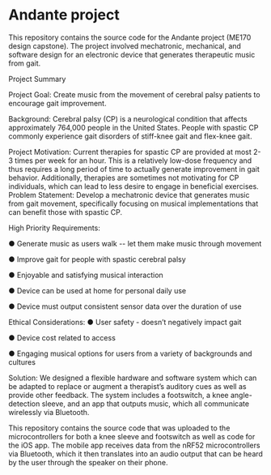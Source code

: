 # Andante project

This repository contains the source code for the Andante project (ME170 design capstone). The project involved mechatronic, mechanical, and software design for an electronic device that generates therapeutic music from gait.


Project Summary

Project Goal: Create music from the movement of cerebral palsy patients to encourage gait
improvement.

Background: Cerebral palsy (CP) is a neurological condition that affects approximately 764,000
people in the United States. People with spastic CP commonly experience gait disorders of
stiff-knee gait and flex-knee gait.

Project Motivation: Current therapies for spastic CP are provided at most 2-3 times per week
for an hour. This is a relatively low-dose frequency and thus requires a long period of time to
actually generate improvement in gait behavior. Additionally, therapies are sometimes not
motivating for CP individuals, which can lead to less desire to engage in beneficial exercises.
Problem Statement: Develop a mechatronic device that generates music from gait movement,
specifically focusing on musical implementations that can benefit those with spastic CP.

High Priority Requirements:

  ● Generate music as users walk -- let them make music through movement

  ● Improve gait for people with spastic cerebral palsy

  ● Enjoyable and satisfying musical interaction

  ● Device can be used at home for personal daily use

  ● Device must output consistent sensor data over the duration of use

Ethical Considerations:
  ● User safety - doesn’t negatively impact gait

  ● Device cost related to access

  ● Engaging musical options for users from a variety of backgrounds and cultures

Solution: We designed a flexible hardware and software system which can be adapted to replace
or augment a therapist’s auditory cues as well as provide other feedback. The system includes a
footswitch, a knee angle-detection sleeve, and an app that outputs music, which all communicate wirelessly via Bluetooth.


This repository contains the source code that was uploaded to the microcontrollers for both a knee sleeve and footswitch as well as code for the iOS app.
The mobile app receives data from the nRF52 microcontrollers via Bluetooth, which it then
translates into an audio output that can be heard by the user through the speaker on their phone.
